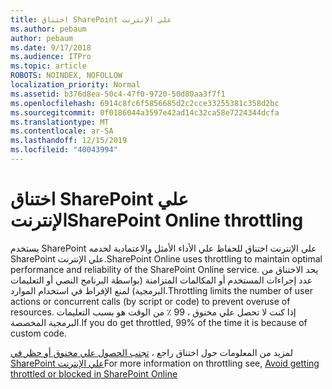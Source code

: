 ```yaml
---
title: اختناق SharePoint علي الإنترنت
ms.author: pebaum
author: pebaum
ms.date: 9/17/2018
ms.audience: ITPro
ms.topic: article
ROBOTS: NOINDEX, NOFOLLOW
localization_priority: Normal
ms.assetid: b376d8ea-50c4-47f0-9720-50d80aa3f7f1
ms.openlocfilehash: 6914c8fc6f5856685d2c2cce33255381c358d2bc
ms.sourcegitcommit: 0f0186044a3597e42ad14c32ca58e7224344dcfa
ms.translationtype: MT
ms.contentlocale: ar-SA
ms.lasthandoff: 12/15/2019
ms.locfileid: "40043994"
---
```

# <a name="sharepoint-online-throttling"></a><span data-ttu-id="2f028-102">اختناق SharePoint علي الإنترنت</span><span class="sxs-lookup"><span data-stu-id="2f028-102">SharePoint Online throttling</span></span>

<span data-ttu-id="2f028-103">يستخدم SharePoint علي الإنترنت اختناق للحفاظ علي الأداء الأمثل والاعتمادية لخدمه SharePoint علي الإنترنت.</span><span class="sxs-lookup"><span data-stu-id="2f028-103">SharePoint Online uses throttling to maintain optimal performance and reliability of the SharePoint Online service.</span></span> <span data-ttu-id="2f028-104">يحد الاختناق من عدد إجراءات المستخدم أو المكالمات المتزامنة (بواسطة البرنامج النصي أو التعليمات البرمجية) لمنع الإفراط في استخدام الموارد.</span><span class="sxs-lookup"><span data-stu-id="2f028-104">Throttling limits the number of user actions or concurrent calls (by script or code) to prevent overuse of resources.</span></span> <span data-ttu-id="2f028-105">إذا كنت لا تحصل علي مخنوق ، 99 ٪ من الوقت هو بسبب التعليمات البرمجية المخصصة.</span><span class="sxs-lookup"><span data-stu-id="2f028-105">If you do get throttled, 99% of the time it is because of custom code.</span></span>
  
<span data-ttu-id="2f028-106">لمزيد من المعلومات حول اختناق راجع ، [تجنب الحصول علي مخنوق أو حظر في SharePoint علي الإنترنت](https://go.microsoft.com/fwlink/?linkid=2022019)</span><span class="sxs-lookup"><span data-stu-id="2f028-106">For more information on throttling see, [Avoid getting throttled or blocked in SharePoint Online](https://go.microsoft.com/fwlink/?linkid=2022019)</span></span>
  

